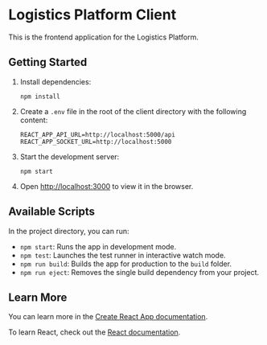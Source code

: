 # Logistics Platform Client

This is the frontend application for the Logistics Platform.

## Getting Started

1. Install dependencies:
   ```
   npm install
   ```

2. Create a `.env` file in the root of the client directory with the following content:
   ```
   REACT_APP_API_URL=http://localhost:5000/api
   REACT_APP_SOCKET_URL=http://localhost:5000
   ```

3. Start the development server:
   ```
   npm start
   ```

4. Open [http://localhost:3000](http://localhost:3000) to view it in the browser.

## Available Scripts

In the project directory, you can run:

- `npm start`: Runs the app in development mode.
- `npm test`: Launches the test runner in interactive watch mode.
- `npm run build`: Builds the app for production to the `build` folder.
- `npm run eject`: Removes the single build dependency from your project.

## Learn More

You can learn more in the [Create React App documentation](https://facebook.github.io/create-react-app/docs/getting-started).

To learn React, check out the [React documentation](https://reactjs.org/).